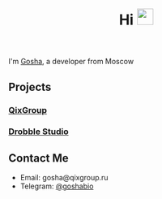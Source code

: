 
<body>
  <header>
    <h1>Hi
    <img src="https://github.com/blackcater/blackcater/raw/main/images/Hi.gif" height="32"/></h1>
  </header>
  <div class="container">
    <p>
      I'm <a href="https://t.me/goshabio/9">Gosha</a>, a developer from Moscow
    </p>
    <h2>Projects</h2>
    <h3><a href="https://qixgroup.ru">QixGroup</a></h3>
    <h3><a href="https://drobble.studio">Drobble Studio</a></h3>
    <h2>Contact Me</h2>
    <ul>
      <li>Email: gosha@qixgroup.ru</li>
      <li>Telegram: <a href="https:/t.me/goshabio">@goshabio</a></li>
    </ul>
  </div>
</body>
</html>
